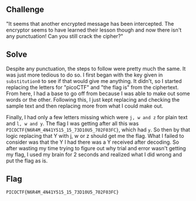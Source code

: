 ## Challenge

"It seems that another encrypted message has been intercepted. The encryptor seems to have learned their lesson though and now there isn't any punctuation! Can you still crack the cipher?"

## Solve

Despite any punctuation, the steps to follow were pretty much the same. It was just more tedious to do so. I first began with the key given in `substitution0` to see if that would give me anything. It didn't, so I started replacing the letters for "picoCTF" and "the flag is" from the ciphertext. From here, I had a base to go off from because I was able to make out some words or the other. Following this, I just kept replacing and checking the sample text and then replacing more from what I could make out. 

Finally, I had only a few letters missing which were `j, w and z` for plain text and `l, w and y`. The flag I was getting after all this was `PICOCTF{N6R4M_4N41Y515_15_73D10U5_702F03FC}`, which had `y`. So then by that logic replacing that Y with j, w or z should get me the flag. What I failed to consider was that the Y I had there was a Y received after decoding. So after wasting my time trying to figure out why trial and error wasn't getting my flag, I used my brain for 2 seconds and realized what I did wrong and put the flag as is. 

## Flag
`PICOCTF{N6R4M_4N41Y515_15_73D10U5_702F03FC}`
